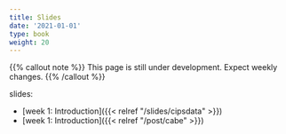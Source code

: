 ```yaml
---
title: Slides
date: '2021-01-01'
type: book
weight: 20
---
```


{{% callout note %}} This page is still under development. Expect weekly changes. {{% /callout %}}

slides:


- [week 1: Introduction]({{< relref "/slides/cipsdata" >}})
- [week 1: Introduction]({{< relref "/post/cabe" >}})

